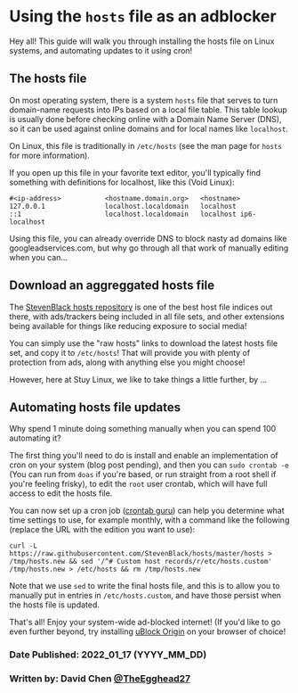 # Using the `hosts` file as an adblocker

Hey all! This guide will walk you through installing the hosts file on Linux systems, and automating updates to it using cron!

## The hosts file
On most operating system, there is a system `hosts` file that serves to turn domain-name requests into IPs based on a local file table. This table lookup is usually done before checking online with a Domain Name Server (DNS), so it can be used against online domains and for local names like `localhost`.

On Linux, this file is traditionally in `/etc/hosts` (see the man page for `hosts` for more information).

If you open up this file in your favorite text editor, you'll typically find something with definitions for localhost, like this (Void Linux):
```
#<ip-address>           <hostname.domain.org>   <hostname>
127.0.0.1               localhost.localdomain   localhost
::1                     localhost.localdomain   localhost ip6-localhost
```

Using this file, you can already override DNS to block nasty ad domains like googleadservices.com, but why go through all that work of manually editing when you can...

## Download an aggreggated hosts file
The [StevenBlack hosts repository](https://github.com/StevenBlack/hosts) is one of the best host file indices out there, with ads/trackers being included in all file sets, and other extensions being available for things like reducing exposure to social media!

You can simply use the "raw hosts" links to download the latest hosts file set, and copy it to `/etc/hosts`!
That will provide you with plenty of protection from ads, along with anything else you might choose!

However, here at Stuy Linux, we like to take things a little further, by ...

## Automating hosts file updates
Why spend 1 minute doing something manually when you can spend 100 automating it?

The first thing you'll need to do is install and enable an implementation of cron on your system (blog post pending), and then you can `sudo crontab -e` (You can run from `doas` if you're based, or run straight from a root shell if you're feeling frisky), to edit the `root` user crontab, which will have full access to edit the hosts file.

You can now set up a cron job ([crontab guru](https://crontab.guru/#0_0_1_*_*)) can help you determine what time settings to use, for example monthly, with a command like the following (replace the URL with the edition you want to use):
```
curl -L https://raw.githubusercontent.com/StevenBlack/hosts/master/hosts > /tmp/hosts.new && sed '/^# Custom host records/r/etc/hosts.custom' /tmp/hosts.new > /etc/hosts && rm /tmp/hosts.new
```
Note that we use `sed` to write the final hosts file, and this is to allow you to manually put in entries in `/etc/hosts.custom`, and have those persist when the hosts file is updated.

That's all! Enjoy your system-wide ad-blocked internet! (If you'd like to go even further beyond, try installing [uBlock Origin](https://ublockorigin.com/) on your browser of choice!


### Date Published: 2022_01_17 (YYYY_MM_DD)

### Written by: David Chen [@TheEgghead27](https://github.com/TheEgghead27)
